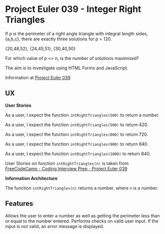 # Project Euler 039 - Integer Right Triangles

If p is the perimeter of a right angle triangle with integral length sides, {a,b,c}, there are exactly three solutions for p = 120.

{20,48,52}, {24,45,51}, {30,40,50}

For which value of p <= n, is the number of solutions maximised?

The aim is to investigate using HTML Forms and JavaScript.

Information at [Project Euler 039](https://projecteuler.net/problem=39)

## UX

**User Stories**

As a user, I expect the function `intRightTriangles(500)` to return a number.

As a user, I expect the function `intRightTriangles(500)` to return 420.

As a user, I expect the function `intRightTriangles(800)` to return 720.

As a user, I expect the function `intRightTriangles(900)` to return 840.

As a user, I expect the function `intRightTriangles(1000)` to return 840.

User Stories on function `intRightTriangles(n)` is taken from [FreeCodeCamp - Coding Interview Prep - Project Euler 039](https://www.freecodecamp.org/learn/coding-interview-prep/project-euler/problem-39-integer-right-triangles)

**Information Architecture**

The function `intRightTriangles(n)` returns a number, where `n` is a number.

## Features

Allows the user to enter a number as well as getting the perimeter less than or equal to the number entered.  Performs checks on valid user input.  If the input is not valid, an error message is displayed.
